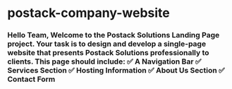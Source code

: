 # postack-company-website
### **Hello Team,**  Welcome to the **Postack Solutions Landing Page** project. Your task is to design and develop a **single-page website** that presents Postack Solutions professionally to clients. This page should include:  ✅ A **Navigation Bar**  ✅ **Services Section**  ✅ **Hosting Information**  ✅ **About Us Section**  ✅ **Contact Form**
